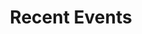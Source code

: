 ---
title: Recent Events

# Listing view
view: compact

# Optional header image (relative to `assets/media/` folder).
banner:
  caption: ''
  image: ''
---